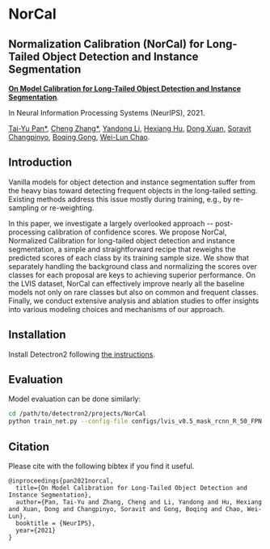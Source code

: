 # NorCal
## Normalization Calibration (NorCal) for Long-Tailed Object Detection and Instance Segmentation
[**On Model Calibration for Long-Tailed Object Detection and Instance Segmentation**](https://arxiv.org/abs/2107.02170). 

In Neural Information Processing Systems (NeurIPS), 2021.

[Tai-Yu Pan*](https://scholar.google.com/citations?user=M1_TnJsAAAAJ&hl=en&authuser=5), [Cheng Zhang*](https://czhang0528.github.io/), 
[Yandong Li](https://cold-winter.github.io/), [Hexiang Hu](http://www.hexianghu.com/), [Dong Xuan](https://web.cse.ohio-state.edu/~xuan.3/), 
[Soravit Changpinyo](http://www-scf.usc.edu/~schangpi/), [Boqing Gong](http://boqinggong.info/), [Wei-Lun Chao](https://sites.google.com/view/wei-lun-harry-chao). 

## Introduction
Vanilla models for object detection and instance segmentation suffer from the heavy bias toward detecting frequent objects in the long-tailed setting. Existing methods address this issue mostly during training, e.g., by re-sampling or re-weighting. 

In this paper, we investigate a largely overlooked approach -- post-processing calibration of confidence scores. We propose NorCal, Normalized Calibration for long-tailed object detection and instance segmentation, a simple and straightforward recipe that reweighs the predicted scores of each class by its training sample size. We show that separately handling the background class and normalizing the scores over classes for each proposal are keys to achieving superior performance. On the LVIS dataset, NorCal can effectively improve nearly all the baseline models not only on rare classes but also on common and frequent classes. Finally, we conduct extensive analysis and ablation studies to offer insights into various modeling choices and mechanisms of our approach.

## Installation
Install Detectron2 following [the instructions](https://detectron2.readthedocs.io/tutorials/install.html).

## Evaluation

Model evaluation can be done similarly:
```bash
cd /path/to/detectron2/projects/NorCal
python train_net.py --config-file configs/lvis_v0.5_mask_rcnn_R_50_FPN.yaml --eval-only MODEL.WEIGHTS /path/to/model_checkpoint TEST.CALIBRATION.GAMMA gamma
```

## Citation
Please cite with the following bibtex if you find it useful.
```
@inproceedings{pan2021norcal,
  title={On Model Calibration for Long-Tailed Object Detection and Instance Segmentation},
  author={Pan, Tai-Yu and Zhang, Cheng and Li, Yandong and Hu, Hexiang and Xuan, Dong and Changpinyo, Soravit and Gong, Boqing and Chao, Wei-Lun},
  booktitle = {NeurIPS},
  year={2021}
}
```
